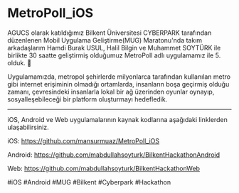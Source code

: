 # MetroPoll_iOS

AGUCS olarak katıldığımız Bilkent Üniversitesi CYBERPARK tarafından düzenlenen Mobil Uygulama Geliştirme(MUG) Maratonu'nda takım arkadaşlarım Hamdi Burak USUL, Halil Bilgin ve Muhammet SOYTÜRK ile birlikte 30 saatte geliştirmiş olduğumuz MetroPoll adlı uygulamamız ile 5. olduk. 🏅

Uygulamamızda, metropol şehirlerde milyonlarca tarafından kullanılan metro gibi internet erişiminin olmadığı ortamlarda, insanların boşa geçirmiş olduğu zamanı, çevresindeki insanlarla lokal bir ağ üzerinden oyunlar oynayıp, sosyalleşebileceği bir platform oluşturmayı hedefledik. 

---

iOS, Android ve Web uygulamalarının kaynak kodlarına aşağıdaki linklerden ulaşabilirsiniz.

iOS: https://github.com/mansurmuaz/MetroPoll_iOS

Android: https://github.com/mabdullahsoyturk/BilkentHackathonAndroid

Web: https://github.com/mabdullahsoyturk/BilkentHackathonWeb

#iOS #Android #MUG #Bilkent #Cyberpark #Hackathon
